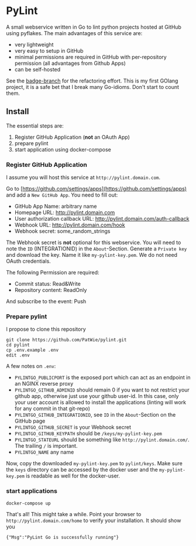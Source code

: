 # PyLint

A small webservice written in Go to lint python projects hosted at GitHub using pyflakes.
The main advantages of this service are:
- very lightweight
- very easy to setup in GitHub
- minimal permissions are required in GitHub with per-repository permission (all advantages from Github Apps)
- can be self-hosted

See the [badge-branch](https://github.com/PatWie/pylint/tree/badge) for the refactoring effort. This is my first GOlang project, it is a safe bet that I break many Go-idioms. Don't start to count them.

## Install

The essential steps are:

1. Register GitHub Application (**not** an OAuth App)
2. prepare pylint
3. start application using docker-compose


### Register GitHub Application

I assume you will host this service at `http://pylint.domain.com`.

Go to [https://github.com/settings/apps](https://github.com/settings/apps) and add a `New GitHub App`. 
You need to fill out:
- GitHub App Name: arbitrary name
- Homepage URL: http://pylint.domain.com
- User authorization callback URL: http://pylint.domain.com/auth-callback
- Webhook URL: http://pylint.domain.com/hook
- Webhook secret: some_random_strings

The Webhook secret is **not** optional for this webservice. You will need to note the `ID` (INTEGRATIONID) in the `About`-Section. Generate a `Private key` and download the key. Name it like `my-pylint-key.pem`. We do not need OAuth credentials.

The following Permission are required:
- Commit status: Read&Write
- Repository content: ReadOnly

And subscribe to the event: Push

### Prepare pylint

I propose to clone this repository

    git clone https://github.com/PatWie/pylint.git
    cd pylint
    cp .env.example .env
    edit .env

A few notes on `.env`:
- `PYLINTGO_PUBLICPORT` is the exposed port which can act as an endpoint in an NGINX reverse proxy
- `PYLINTGO_GITHUB_ADMINID` should remain 0 if you want to not restrict your github app, otherwise just use your github user-id. In this case, only your user account is allowed to install the applications (linting will work for any commit in that git-repo)
- `PYLINTGO_GITHUB_INTEGRATIONID`, see `ID` in the `About`-Section on the GitHub page
- `PYLINTGO_GITHUB_SECRET` is your Webhook secret
- `PYLINTGO_GITHUB_KEYPATH` should be `/keys/my-pylint-key.pem`
- `PYLINTGO_STATEURL` should be something like `http://pylint.domain.com/`. The trailing `/` is important.
- `PYLINTGO_NAME` any name

Now, copy the downloaded `my-pylint-key.pem` to `pylint/keys`. Make sure the `keys` directory can be accessed by the docker user and the `my-pylint-key.pem` is readable as well for the docker-user.

### start applications

    docker-compose up

That's all! This might take a while. Point your browser to `http://pylint.domain.com/home` to verify your installation. It should show you

    {"Msg":"PyLint Go is successfully running"}
